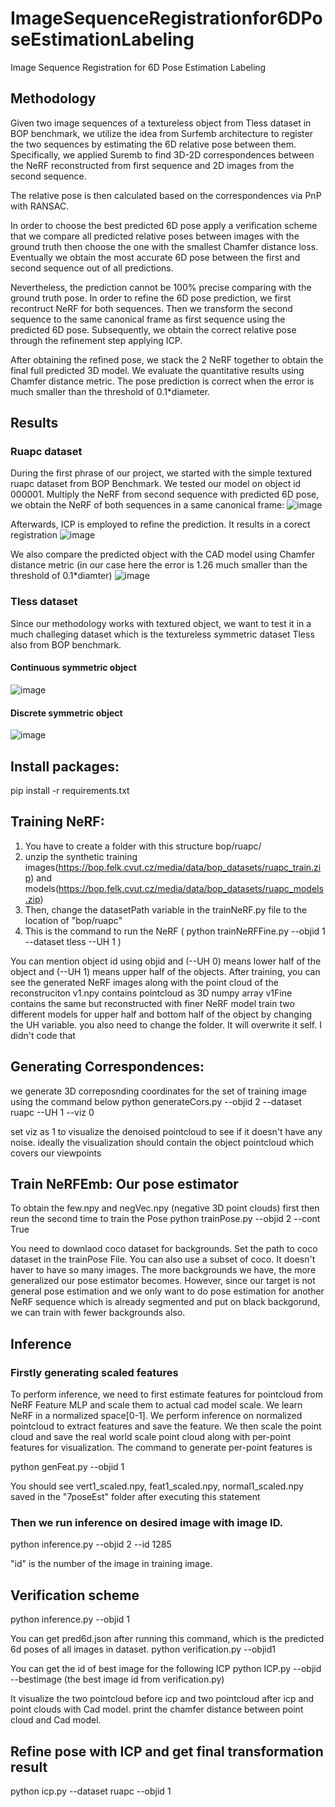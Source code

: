 # ImageSequenceRegistrationfor6DPoseEstimationLabeling
Image Sequence Registration for 6D Pose Estimation Labeling
## Methodology
Given two image sequences of a textureless object from Tless dataset in BOP benchmark, we utilize the idea from Surfemb architecture to register the two sequences by estimating the 6D relative pose between them. Specifically, we applied Suremb to find 3D-2D correspondences
between the NeRF reconstructed from first sequence and 2D images from the second sequence.

The relative pose is then calculated based on the correspondences via PnP with RANSAC.

In order to choose the best predicted 6D pose apply a verification scheme that we compare all predicted relative poses between images with the ground truth then choose the one with the smallest Chamfer distance loss. Eventually we obtain the most accurate 6D pose between the first and second sequence out of all predictions. 

Nevertheless, the prediction cannot be 100% precise comparing with the ground truth pose. In order to refine the 6D pose prediction, we first recontruct NeRF for both sequences. Then we transform the second sequence to the same canonical frame as first sequence using the predicted 6D pose. Subsequently, we obtain the correct relative pose through the refinement step applying ICP.

After obtaining the refined pose, we stack the 2 NeRF together to obtain the final full predicted 3D model. We evaluate the quantitative results using Chamfer distance metric. The pose prediction is correct when the error is much smaller than the threshold of 0.1*diameter.
## Results
### Ruapc dataset
During the first phrase of our project, we started with the simple textured ruapc dataset from BOP Benchmark. 
We tested our model on object id 000001. Multiply the NeRF from second sequence with predicted 6D pose, we obtain the NeRF of both sequences in a same canonical frame:
![image](https://github.com/Kudo510/ImageSequenceRegistrationfor6DPoseEstimationLabeling/assets/68633914/ada8e112-6bd2-43e7-85f9-007fd3681569)

Afterwards, ICP is employed to refine the prediction. It results in a corect registration
![image](https://github.com/Kudo510/ImageSequenceRegistrationfor6DPoseEstimationLabeling/assets/68633914/c58c12c7-b26a-482b-8690-8913259d8286)

We also compare the predicted object with the CAD model using Chamfer distance metric (in our case here the error is 1.26 much smaller than the threshold of 0.1*diamter)
![image](https://github.com/Kudo510/ImageSequenceRegistrationfor6DPoseEstimationLabeling/assets/68633914/0dff6c47-a77f-4850-9546-ed41fe0aa084)

### Tless dataset
Since our methodology works with textured object, we want to test it in a much challeging dataset which is the textureless symmetric dataset Tless also from BOP benchmark.
#### Continuous symmetric object
![image](https://github.com/Kudo510/ImageSequenceRegistrationfor6DPoseEstimationLabeling/assets/68633914/36e1fc8e-b774-4097-b22d-dc188f6c7889)
#### Discrete symmetric object
![image](https://github.com/Kudo510/ImageSequenceRegistrationfor6DPoseEstimationLabeling/assets/68633914/fd359b58-1b9a-4210-b560-0df879e0a54c)

## Install packages:
pip install -r requirements.txt
## Training NeRF:
1. You have to create a folder with this structure bop/ruapc/
2. unzip the synthetic training images(https://bop.felk.cvut.cz/media/data/bop_datasets/ruapc_train.zip) and models(https://bop.felk.cvut.cz/media/data/bop_datasets/ruapc_models.zip)
3. Then, change the datasetPath variable in the trainNeRF.py file to the location of "bop/ruapc"
4. This is the command to run the NeRF 
( python trainNeRFFine.py --objid 1 --dataset tless --UH 1 )

You can mention object id using objid and (--UH 0) means lower half of the object and (--UH 1) means upper half of the objects. After training, you can see the generated NeRF images along with the point cloud of the reconstruciton
v1.npy contains pointcloud as 3D numpy array
v1Fine contains the same but reconstructed with finer NeRF model
train two different models for upper half and bottom half of the object by changing the UH variable. you also need to change the folder. It will overwrite it self. I didn't code that

## Generating Correspondences:
we generate 3D correposnding coordinates for the set of training image using the command below
python generateCors.py --objid 2 --dataset ruapc --UH 1 --viz 0

set viz as 1 to visualize the denoised pointcloud to see if it doesn't have any noise. ideally the visualization should contain the object pointcloud which covers our viewpoints

## Train NeRFEmb: Our pose estimator

To obtain the few.npy and negVec.npy (negative 3D point clouds) first then reun the second time to train the Pose
python trainPose.py --objid 2 --cont True

You need to downlaod coco dataset for backgrounds. Set the path to coco dataset in the trainPose File. You can also use a subset of coco. It doesn't haver to have so many images.
The more backgrounds we have, the more generalized our pose estimator becomes.
However, since our target is not general pose estimation and we only want to do pose estimation for another NeRF sequence which is already segmented and put on black backgorund,
we can train with fewer backgrounds also.

## Inference
### Firstly generating scaled features
To perform inference, we need to first estimate features for pointcloud from NeRF Feature MLP and scale them to actual cad model scale. We learn NeRF in a normalized space[0-1]. We perform inference on normalized pointcloud to extract features
and save the feature. We then scale the point cloud and save the real world scale point cloud along with per-point features for visualization.
The command to generate per-point features is 

python genFeat.py --objid 1

You should see vert1_scaled.npy, feat1_scaled.npy, normal1_scaled.npy saved in the "7poseEst" folder after executing this statement

### Then we run inference on desired image with image ID.

python inference.py --objid 2 --id 1285

"id" is the number of the image in training image.

## Verification scheme
python inference.py  --objid 1 

You can get pred6d.json after running this command, which is the predicted 6d poses of all images in dataset.
python verification.py --objid1

You can get the id of best image for the following ICP
python ICP.py --objid --bestimage (the best image id from verification.py)

It visualize the two pointcloud before icp and two pointcloud after icp and point clouds with Cad model. print the chamfer distance between point cloud and Cad model.

## Refine pose with ICP and get final transformation result
python icp.py --dataset ruapc --objid 1 


